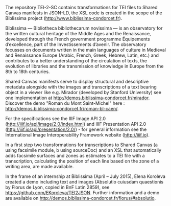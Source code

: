 The repository TEI-2-SC contains transformations for TEI files to Shared Canvas manifests in JSON-LD, the XSL code is created in the scope of the Biblissima project (http://www.biblissima-condorcet.fr).

Biblissima — Bibliotheca bibliothecarum novissima — is an observatory for the written cultural heritage of the Middle Ages and the Renaissance, developed through the French government programme Équipements d’excellence, part of the Investissements d’avenir.
The observatory focusses on documents written in the main languages of culture in Medieval and Renaissance Europe (Arabic, French, Greek, Hebrew, Latin, etc.) and contributes to a better understanding of the circulation of texts, the evolution of libraries and the transmission of knowledge in Europe from the 8th to 18th centuries.

Shared Canvas manifests serve to display structural and descriptive metadata alongside with the images and transcriptions of a text bearing object in a viewer like e.g. Mirador (developed by Stanford University) see one implementation at http://demos.biblissima-condorcet.fr/mirador. Discover the demo "Roman du Mont Saint-Michel" here : http://demos.biblissima-condorcet.fr/roman-bl-caen/.

For the specifications see the IIIF Image API 2.0 (http://iiif.io/api/image/2.0/index.html) and IIIF Presentation API 2.0 (http://iiif.io/api/presentation/2.0/) - for general information see the International Image Interoperability Framework website (http://iiif.io).


In a first step two transformations for transcriptions to Shared Canvas (a using facsimile module, b using sourceDoc)
and an XSL that
automatically adds facsimile surfaces and zones as estimates to a TEI file with a transcription, calculating the position of each line based on the zone of a writing area, are made available.

In the frame of an internship at Biblissima (April – July 2015), Elena Koroleva created a demo including text and images (Absolutio cuiusdam quaestionis by Florus de Lyon, copied in BnF Latin 2859), see https://github.com/EKoroleva/TEI2JSON. Further information and a demo are available on http://demos.biblissima-condorcet.fr/florus/#absolutio.


